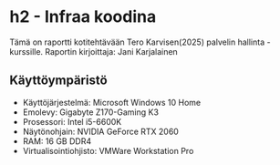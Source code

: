 # h2 - Infraa koodina

Tämä on raportti kotitehtävään Tero Karvisen(2025) palvelin hallinta -kurssille.
Raportin kirjoittaja: Jani Karjalainen
## Käyttöympäristö

- Käyttöjärjestelmä: Microsoft Windows 10 Home
- Emolevy: Gigabyte Z170-Gaming K3
- Prosessori: Intel i5-6600K
- Näytönohjain: NVIDIA GeForce RTX 2060
- RAM: 16 GB DDR4
- Virtualisointiohjisto: VMWare Workstation Pro

